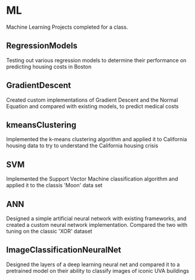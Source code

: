 # ML
Machine Learning Projects completed for a class.

## RegressionModels
Testing out various regression models to determine their performance on predicting housing costs in Boston

## GradientDescent
Created custom implementations of Gradient Descent and the Normal Equation and compared with existing models, to predict medical costs

## kmeansClustering
Implemented the k-means clustering algorithm and applied it to California housing data to try to understand the California housing crisis

## SVM
Implemented the Support Vector Machine classification algorithm and applied it to the classis 'Moon' data set

## ANN
Designed a simple artificial neural network with existing frameworks, and created a custom neural network implementation. Compared the two with tuning 
on the classic 'XOR' dataset

## ImageClassificationNeuralNet
Designed the layers of a deep learning neural net and compared it to a pretrained model on their ability to classify images of iconic UVA buildings 
